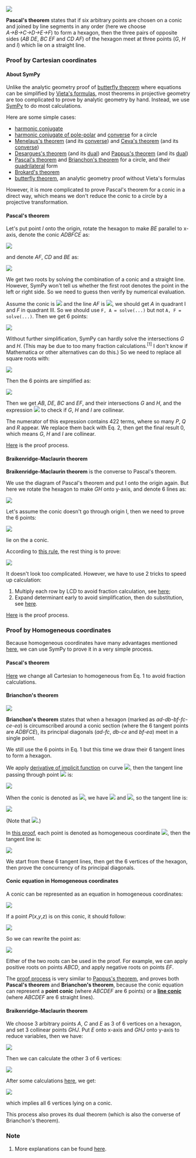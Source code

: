 <img src="diagrams/pascal.png">

**Pascal's theorem** states that if six arbitrary points are chosen on a conic and joined by line segments in any order (here we choose *A→B→C→D→E→F*) to form a hexagon, then the three pairs of opposite sides (*AB DE*, *BC EF* and *CD AF*) of the hexagon meet at three points (*G*, *H* and *I*) which lie on a straight line.

### Proof by Cartesian coordinates

#### About SymPy

Unlike the analytic geometry proof of [butterfly theorem](butterfly.md) where equations can be simplified by [Vieta's formulas](https://en.wikipedia.org/wiki/Vieta%27s_formulas), most theorems in projective geometry are too complicated to prove by analytic geometry by hand. Instead, we use [SymPy](https://en.wikipedia.org/wiki/SymPy) to do most calculations.

Here are some simple cases:

- [harmonic conjugate](projective/harmonic-c.py)
- [harmonic conjugate of pole-polar](projective/pole-polar-circle-c1.py) and [converse](projective/pole-polar-circle-c2.py) for a circle
- [Menelaus's theorem](projective/menelaus-c1.py) (and its [converse](projective/menelaus-c2.py)) and [Ceva's theorem](projective/ceva-c1.py) (and its [converse](projective/ceva-c2.py))
- [Desargues's theorem](projective/desargues-c1.py) (and its [dual](projective/desargues-c2.py)) and [Pappus's theorem](projective/pappus-c1.py) (and its [dual](projective/pappus-c2.py))
- [Pascal's theorem](projective/pascal-circle-c.py) and [Brianchon's theorem](projective/brianchon-circle-c.py) for a circle, and their [quadrilateral](projective/pascal-brianchon-circle-c4.py) form
- [Brokard's theorem](projective/brokard-c.py)
- [butterfly theorem](projective/butterfly-c.py), an analytic geometry proof without Vieta's formulas

However, it is more complicated to prove Pascal's theorem for a conic in a direct way, which means we don't reduce the conic to a circle by a projective transformation.

#### Pascal's theorem

Let's put point *I* onto the origin, rotate the hexagon to make *BE* parallel to x-axis, denote the conic *ADBFCE* as:

<img src="https://latex.codecogs.com/gif.latex?ax^2+2bxy+cy^2+2dx+2ey+f=0">

and denote *AF*, *CD* and *BE* as:

<img src="https://latex.codecogs.com/gif.latex?\begin{cases}AF:y=gx\\CD:y=hx\\BE:y=k\end{cases}">

We get two roots by solving the combination of a conic and a straight line. However, SymPy won't tell us whether the first root denotes the point in the left or right side. So we need to guess then verify by numerical evaluation.

Assume the conic is <img src="https://latex.codecogs.com/gif.latex?x^2+y^2-1=0"> and the line *AF* is <img src="https://latex.codecogs.com/gif.latex?y=x">, we should get *A* in quadrant I and *F* in quadrant III. So we should use `F, A = solve(...)` but not `A, F = solve(...)`. Then we get 6 points:

<img src="https://latex.codecogs.com/gif.latex?\begin{cases}x_\text{A}=-(d+eg-\sqrt{-af-2bfg-cfg^2+d^2+2deg+e^2g^2})/(a+2bg+cg^2)\\x_\text{B}=-(bk+d+\sqrt{-ack^2-2aek-af+b^2k^2+2bdk+d^2})/a\\x_\text{C}=-(d+eh-\sqrt{-af-2bfh-cfh^2+d^2+2deh+e^2h^2})/(a+2bh+ch^2)\\x_\text{D}=-(d+eh+\sqrt{-af-2bfh-cfh^2+d^2+2deh+e^2h^2})/(a+2bh+ch^2)\\x_\text{E}=-(bk+d-\sqrt{-ack^2-2aek-af+b^2k^2+2bdk+d^2})/a\\x_\text{F}=-(d+eg+\sqrt{-af-2bfg-cfg^2+d^2+2deg+e^2g^2})/(a+2bg+cg^2)\end{cases}\;\text{(Eq.\,1)">

Without further simplification, SymPy can hardly solve the intersections *G* and *H*. (This may be due to too many fraction calculations.<sup>[1]</sup> I don't know if Mathematica or other alternatives can do this.) So we need to replace all square roots with:

<img src="https://latex.codecogs.com/gif.latex?\begin{cases}P=\sqrt{-af-2bfg-cfg^2+d^2+2deg+e^2g^2}\\Q=\sqrt{-af-2bfh-cfh^2+d^2+2deh+e^2h^2}\\R=\sqrt{-ack^2-2aek-af+b^2k^2+2bdk+d^2}\end{cases}\;\text{(Eq.\,2)}">

Then the 6 points are simplified as:

<img src="https://latex.codecogs.com/gif.latex?\begin{cases}x_\text{A}=-(d+eg-P)/(a+2bg+cg^2)\\x_\text{B}=-(bk+d+R)/a\\x_\text{C}=-(d+eh-Q)/(a+2bh+ch^2)\\x_\text{D}=-(d+eh+Q)/(a+2bh+ch^2)\\x_\text{E}=-(bk+d-R)/a\\x_\text{F}=-(d+eg+P)/(a+2bg+cg^2)\end{cases}">

Then we get *AB*, *DE*, *BC* and *EF*, and their intersections *G* and *H*, and the expression <img src="https://latex.codecogs.com/gif.latex?x_\text{G}y_\text{H}-x_\text{H}y_\text{G}"> to check if *G*, *H* and *I* are collinear.

The numerator of this expression contains 422 terms, where so many *P*, *Q* and *R* appear. We replace them back with Eq. 2, then get the final result 0, which means *G*, *H* and *I* are collinear.

[Here](projective/pascal-c.py) is the proof process.

#### Braikenridge-Maclaurin theorem

**Braikenridge-Maclaurin theorem** is the converse to Pascal's theorem.

We use the diagram of Pascal's theorem and put I onto the origin again. But here we rotate the hexagon to make *GH* onto y-axis, and denote 6 lines as:

<img src="https://latex.codecogs.com/gif.latex?\begin{cases}AB:y=jx+g\\DE:y=kx+g\\BC:y=mx+h\\EF:y=nx+h\\AF:y=px\\CD:y=qx\end{cases}">

Let's assume the conic doesn't go through origin I, then we need to prove the 6 points:

<img src="https://latex.codecogs.com/gif.latex?\begin{cases}A:\left(\frac{g}{p-j},\frac{gp}{p-j}\right)\\B:\left(\frac{h-g}{j-m},\frac{hj-gm}{j-m}\right)\\C:\left(\frac{h}{q-m},\frac{hq}{q-m}\right)\\D:\left(\frac{g}{q-k},\frac{gq}{q-k}\right)\\E:\left(\frac{h-g}{k-n},\frac{hk-gn}{k-n}\right)\\F:\left(\frac{h}{p-n},\frac{hp}{p-n}\right)\end{cases}">

lie on the a conic.

According to [this rule](https://en.wikipedia.org/wiki/Five_points_determine_a_conic#Construction), the rest thing is to prove:

<img src="https://latex.codecogs.com/gif.latex?\det\left[\begin{matrix}\frac{g^2}{\left(p-j\right)^2}&\frac{g^2p}{\left(p-j\right)^2}&\frac{g^2p^2}{\left(p-j\right)^2}&\frac{g}{p-j}&\frac{gp}{p-j}&1\\\frac{\left(h-g\right)^2}{\left(j-m\right)^2}&\frac{\left(h-g\right)\left(hj-gm\right)}{\left(j-m\right)^2}&\frac{\left(hj-gm\right)^2}{\left(j-m\right)^2}&\frac{h-g}{j-m}&\frac{hj-gm}{j-m}&1\\\frac{h^2}{\left(q-m\right)^2}&\frac{h^2q}{\left(q-m\right)^2}&\frac{h^2q^2}{\left(q-m\right)^2}&\frac{h}{q-m}&\frac{hq}{q-m}&1\\\frac{g^2}{\left(q-k\right)^2}&\frac{g^2q}{\left(q-k\right)^2}&\frac{g^2q^2}{\left(q-k\right)^2}&\frac{g}{q-k}&\frac{gq}{q-k}&1\\\frac{\left(h-g\right)^2}{\left(k-n\right)^2}&\frac{\left(h-g\right)\left(hk-gn\right)}{\left(k-n\right)^2}&\frac{\left(hk-gn\right)^2}{\left(k-n\right)^2}&\frac{h-g}{k-n}&\frac{hk-gn}{k-n}&1\\\frac{h^2}{\left(p-n\right)^2}&\frac{h^2p}{\left(p-n\right)^2}&\frac{h^2p^2}{\left(p-n\right)^2}&\frac{h}{p-n}&\frac{hp}{p-n}&1\end{matrix}\right]=0">

It doesn't look too complicated. However, we have to use 2 tricks to speed up calculation:

1. Multiply each row by LCD to avoid fraction calculation, see [here](https://math.stackexchange.com/a/4236022/919440);
2. Expand determinant early to avoid simplification, then do substitution, see [here](https://stackoverflow.com/a/37056325/4260959).

[Here](projective/braikenridge-maclaurin-c.py) is the proof process.

### Proof by Homogeneous coordinates

Because homogeneous coordinates have many advantages mentioned [here](desargues.md#proof-by-homogeneous-coordinates), we can use SymPy to prove it in a very simple process.

#### Pascal's theorem

[Here](projective/pascal-h.py) we change all Cartesian to homogeneous from Eq. 1 to avoid fraction calculations.

#### Brianchon's theorem

<img src="diagrams/brianchon.png">

**Brianchon's theorem** states that when a hexagon (marked as *ad-db-bf-fc-ce-ea*) is circumscribed around a conic section (where the 6 tangent points are *ADBFCE*), its principal diagonals (*ad-fc*, *db-ce* and *bf-ea*) meet in a single point.

We still use the 6 points in Eq. 1 but this time we draw their 6 tangent lines to form a hexagon.

We apply [derivative of implicit function](https://en.wikipedia.org/wiki/Implicit_function#Implicit_differentiation) on curve <img src="https://latex.codecogs.com/gif.latex?F(x,y)=0">, then the tangent line passing through point <img src="https://latex.codecogs.com/gif.latex?(x_0,y_0)"> is:

<img src="https://latex.codecogs.com/gif.latex?F_x(x_0,y_0)(x-x_0)+F_y(y_0,y_0)(y-y_0)=0">

When the conic is denoted as <img src="https://latex.codecogs.com/gif.latex?F(x,y)=ax^2+2bxy+cy^2+2dx+2ey+f=0">, we have <img src="https://latex.codecogs.com/gif.latex?F_x=2ax+2by+2d"> and <img src="https://latex.codecogs.com/gif.latex?F_y=2bx+2cy+2e">, so the tangent line is:

<img src="https://latex.codecogs.com/gif.latex?(ax_0+by_0+d)x+(bx_0+cy_0+e)y+(dx_0+ey_0+f)=0">

(Note that <img src="https://latex.codecogs.com/gif.latex?ax_0^2+2bx_0y_0+cy_0^2+2dx_0+2ey_0+f=0">.)

In [this proof](projective/brianchon-h.py), each point is denoted as homogeneous coordinate <img src="https://latex.codecogs.com/gif.latex?(x_0,y_0,z_0)">, then the tangent line is:

<img src="https://latex.codecogs.com/gif.latex?[ax_0+by_0+dz_0,bx_0+cy_0+ez_0,dx_0+ey_0+fz_0]">

We start from these 6 tangent lines, then get the 6 vertices of the hexagon, then prove the concurrency of its principal diagonals.

#### Conic equation in Homogeneous coordinates

A conic can be represented as an equation in homogeneous coordinates:

<img src="https://latex.codecogs.com/gif.latex?ax^2+2bxy+cy^2+2dxz+2eyz+fz^2=0">

If a point *P*(*x*,*y*,*z*) is on this conic, it should follow:

<img src="https://latex.codecogs.com/gif.latex?z=\frac{-dx-ey\pm\sqrt{-afx^2-2bfxy-cfy^2+d^2x^2+2dexy+e^2y^2}}{f}">

So we can rewrite the point as:

<img src="https://latex.codecogs.com/gif.latex?P(fx,fy,-dx-ey\pm\sqrt{-afx^2-2bfxy-cfy^2+d^2x^2+2dexy+e^2y^2})">

Either of the two roots can be used in the proof. For example, we can apply positive roots on points *ABCD*, and apply negative roots on points *EF*.

The [proof process](projective/pascal-brianchon-h.py) is very similar to [Pappus's theorem](desargues.md#proof-of-pappuss-theorem), and proves both **Pascal's theorem** and **Brianchon's theorem**, because the conic equation can represent a **point conic** (where *ABCDEF* are 6 points) or a **[line conic](https://en.wikipedia.org/wiki/Conic_section#Line_conics)** (where *ABCDEF* are 6 straight lines).

#### Braikenridge-Maclaurin theorem

We choose 3 arbitrary points *A*, *C* and *E* as 3 of 6 vertices on a hexagon, and set 3 collinear points *GHJ*. Put *E* onto x-axis and *GHJ* onto y-axis to reduce variables, then we have:

<img src="https://latex.codecogs.com/gif.latex?\begin{cases}A:(a,b,c)\\C:(d,e,f)\\E:(g,0,h)\\G:(0,j,k)\\H:(0,m,n)\\J:(0,p,q)\end{cases}">

Then we can calculate the other 3 of 6 vertices:

<img src="https://latex.codecogs.com/gif.latex?\begin{cases}B=AB{\cap}BC=AG{\cap}HC\\D=CD{\cap}DE=CJ{\cap}GE\\F=EF{\cap}FA=EH{\cap}JA\end{cases}">

After some calculations [here](projective/braikenridge-maclaurin-h.py), we get: 

<img src="https://latex.codecogs.com/gif.latex?\det\left[\begin{matrix}x_\text{A}^2&x_\text{A}y_\text{A}&y_\text{A}^2&x_\text{A}z_\text{A}&y_\text{A}z_\text{A}&z_\text{A}^2\\x_\text{B}^2&x_\text{B}y_\text{B}&y_\text{B}^2&x_\text{B}z_\text{B}&y_\text{B}z_\text{B}&z_\text{B}^2\\x_\text{C}^2&x_\text{C}y_\text{C}&y_\text{C}^2&x_\text{C}z_\text{C}&y_\text{C}z_\text{C}&z_\text{C}^2\\x_\text{D}^2&x_\text{D}y_\text{D}&y_\text{D}^2&x_\text{D}z_\text{D}&y_\text{D}z_\text{D}&z_\text{D}^2\\x_\text{E}^2&x_\text{E}y_\text{E}&y_\text{E}^2&x_\text{E}z_\text{E}&y_\text{E}z_\text{E}&z_\text{E}^2\\x_\text{F}^2&x_\text{F}y_\text{F}&y_\text{F}^2&x_\text{F}z_\text{F}&y_\text{F}z_\text{F}&z_\text{F}^2\end{matrix}\right]=0">

which implies all 6 vertices lying on a conic.

This process also proves its dual theorem (which is also the converse of Brianchon's theorem).

### Note

1. More explanations can be found [here](https://docs.sympy.org/latest/tutorial/simplification.html).